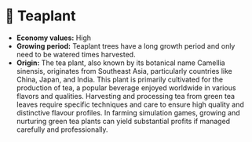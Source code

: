 # 🌿 Teaplant

* **Economy values:** High
* **Growing period:** Teaplant trees have a long growth period and only need to be watered  times harvested.
* **Origin:** The tea plant, also known by its botanical name Camellia sinensis, originates from Southeast Asia, particularly countries like China, Japan, and India. This plant is primarily cultivated for the production of tea, a popular beverage enjoyed worldwide in various flavors and qualities. Harvesting and processing tea from green tea leaves require specific techniques and care to ensure high quality and distinctive flavour profiles. In farming simulation games, growing and nurturing green tea plants can yield substantial profits if managed carefully and professionally.
